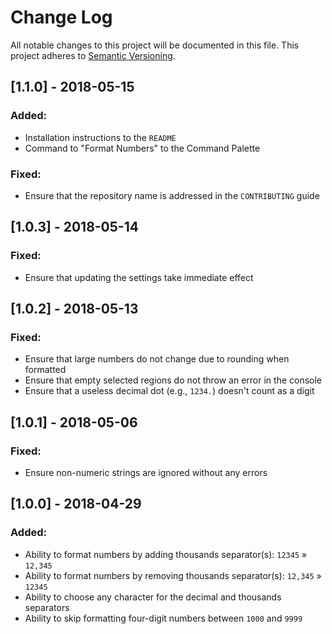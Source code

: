 # Change Log
All notable changes to this project will be documented in this file.
This project adheres to [Semantic Versioning](http://semver.org/).

## [1.1.0] - 2018-05-15
### Added:
- Installation instructions to the `README`
- Command to "Format Numbers" to the Command Palette

### Fixed:
- Ensure that the repository name is addressed in the `CONTRIBUTING` guide

## [1.0.3] - 2018-05-14
### Fixed:
- Ensure that updating the settings take immediate effect

## [1.0.2] - 2018-05-13
### Fixed:
- Ensure that large numbers do not change due to rounding when formatted
- Ensure that empty selected regions do not throw an error in the console
- Ensure that a useless decimal dot (e.g., `1234.`) doesn't count as a digit

## [1.0.1] - 2018-05-06
### Fixed:
- Ensure non-numeric strings are ignored without any errors

## [1.0.0] - 2018-04-29 
### Added:
- Ability to format numbers by adding thousands separator(s): `12345` » `12,345`
- Ability to format numbers by removing thousands separator(s): `12,345` » `12345`
- Ability to choose any character for the decimal and thousands separators
- Ability to skip formatting four-digit numbers between `1000` and `9999`
